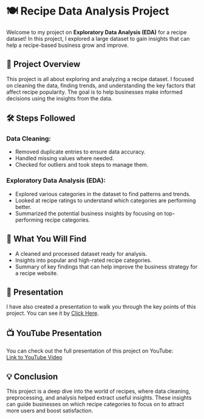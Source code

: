 # 🍽️ Recipe Data Analysis Project

Welcome to my project on **Exploratory Data Analysis (EDA)** for a recipe dataset! In this project, I explored a large dataset to gain insights that can help a recipe-based business grow and improve.

## 📄 Project Overview
This project is all about exploring and analyzing a recipe dataset. I focused on cleaning the data, finding trends, and understanding the key factors that affect recipe popularity. The goal is to help businesses make informed decisions using the insights from the data.

## 🛠️ Steps Followed

### Data Cleaning:
- Removed duplicate entries to ensure data accuracy.
- Handled missing values where needed.
- Checked for outliers and took steps to manage them.

### Exploratory Data Analysis (EDA):
- Explored various categories in the dataset to find patterns and trends.
- Looked at recipe ratings to understand which categories are performing better.
- Summarized the potential business insights by focusing on top-performing recipe categories.

## 📝 What You Will Find
- A cleaned and processed dataset ready for analysis.
- Insights into popular and high-rated recipe categories.
- Summary of key findings that can help improve the business strategy for a recipe website.

## 🎥 Presentation
I have also created a presentation to walk you through the key points of this project. You can see it by [Click Here](https://gamma.app/docs/Exploratory-Data-Analysis-on-Recipe-Dataset-xmz42i3j7bkil98).

## 📺 YouTube Presentation

You can check out the full presentation of this project on YouTube:  
[Link to YouTube Video](https://youtu.be/RRwKU0eilVg)

## 💡 Conclusion
This project is a deep dive into the world of recipes, where data cleaning, preprocessing, and analysis helped extract useful insights. These insights can guide businesses on which recipe categories to focus on to attract more users and boost satisfaction.

